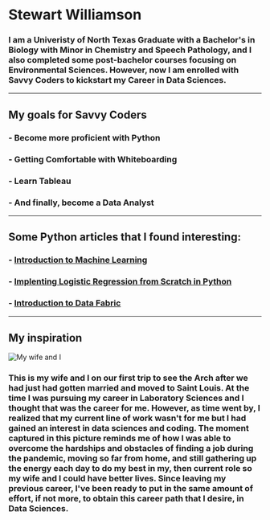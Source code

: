 # Stewart Williamson
### I am a Univeristy of North Texas Graduate with a Bachelor's in Biology with Minor in Chemistry and Speech Pathology, and I also completed some post-bachelor courses focusing on Environmental Sciences. However, now I am enrolled with Savvy Coders to kickstart my Career in Data Sciences.
---
## My goals for Savvy Coders
### - Become more proficient with Python
### - Getting Comfortable with Whiteboarding
### - Learn Tableau
### - And finally, become a Data Analyst
---
## Some Python articles that I found interesting:
### - [Introduction to Machine Learning](https://developer.ibm.com/articles/introduction-to-machine-learning/?mhsrc=ibmsearch_a&mhq=%20Python)
### - [Implenting Logistic Regression from Scratch in Python](https://developer.ibm.com/articles/implementing-logistic-regression-from-scratch-in-python/?mhsrc=ibmsearch_a&mhq=%20Python)
### - [Introduction to Data Fabric](https://developer.ibm.com/articles/introduction-to-data-fabric/?mhsrc=ibmsearch_a&mhq=%20Python)
---
## My inspiration
![My wife and I](https://www.instagram.com/p/COjVdKlnb_8/?img_index=1)
### This is my wife and I on our first trip to see the Arch after we had just had gotten married and moved to Saint Louis. At the time I was pursuing my career in Laboratory Sciences and I thought that was the career for me. However, as time went by, I realized that my current line of work wasn't for me but I had gained an interest in data sciences and coding. The moment captured in this picture reminds me of how I was able to overcome the hardships and obstacles of finding a job during the pandemic, moving so far from home, and still gathering up the energy each day to do my best in my, then current role so my wife and I could have better lives. Since leaving my previous career, I've been ready to put in the same amount of effort, if not more, to obtain this career path that I desire, in Data Sciences.


[def]: https://www.instagram.com/p/COjVdKlnb_8/?img_index=1